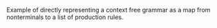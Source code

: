Example of directly representing a context free grammar as a map from nonterminals to a list of production rules.

